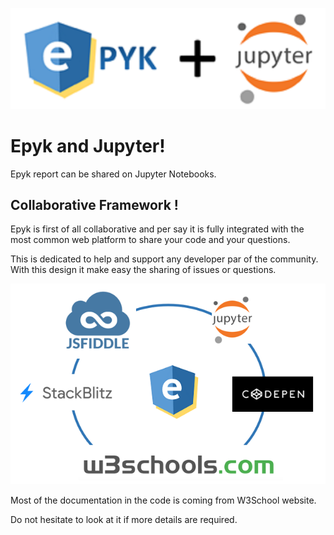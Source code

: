 

![](./static/images/logo.png)

# Epyk and Jupyter!

Epyk report can be shared on Jupyter Notebooks.


## Collaborative Framework !

Epyk is first of all collaborative and per say it is fully integrated with the most common
web platform to share your code and your questions.

This is dedicated to help and support any developer par of the community.
With this design it make easy the sharing of issues or questions.

![](./static/images/collaborative.png)

Most of the documentation in the code is coming from W3School website.

Do not hesitate to look at it if more details are required.
